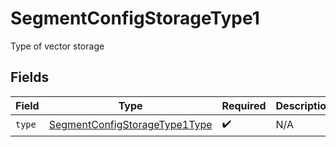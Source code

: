 # SegmentConfigStorageType1

Type of vector storage


## Fields

| Field                                                                                 | Type                                                                                  | Required                                                                              | Description                                                                           |
| ------------------------------------------------------------------------------------- | ------------------------------------------------------------------------------------- | ------------------------------------------------------------------------------------- | ------------------------------------------------------------------------------------- |
| `type`                                                                                | [SegmentConfigStorageType1Type](../../models/shared/segmentconfigstoragetype1type.md) | :heavy_check_mark:                                                                    | N/A                                                                                   |